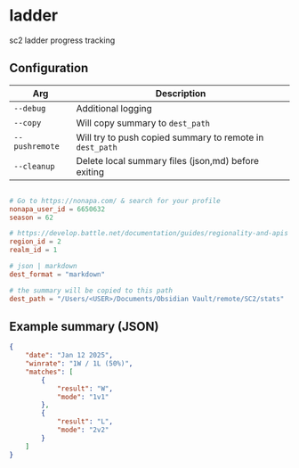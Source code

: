 # ladder

sc2 ladder progress tracking

<!-- 
## Cron job
* `sudo chmod +x run.sh`
* `0 12 * * * /<REPO_PATH>/run.sh >> /<REPO_PATH>/cron.log 2>&1`
 -->

## Configuration

| Arg              | Description                                              |
|------------------|----------------------------------------------------------|
| `--debug`        | Additional logging                                       |
| `--copy`         | Will copy summary to `dest_path`                         |
| `--pushremote`   | Will try to push copied summary to remote in `dest_path` |
| `--cleanup`      | Delete local summary files (json,md) before exiting      |

```toml

# Go to https://nonapa.com/ & search for your profile
nonapa_user_id = 6650632
season = 62

# https://develop.battle.net/documentation/guides/regionality-and-apis
region_id = 2
realm_id = 1

# json | markdown
dest_format = "markdown"

# the summary will be copied to this path
dest_path = "/Users/<USER>/Documents/Obsidian Vault/remote/SC2/stats"
```

## Example summary (JSON)

```json
{
    "date": "Jan 12 2025",
    "winrate": "1W / 1L (50%)",
    "matches": [
        {
            "result": "W",
            "mode": "1v1"
        },
        {
            "result": "L",
            "mode": "2v2"
        }
    ]
}
```
